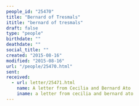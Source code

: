 ```yaml
---
people_id: "25470"
title: "Bernard of Tresmals"
ititle: "bernard of tresmals"
draft: false
type: "people"
birthdate: ""
deathdate: ""
social_title: ""
created: "2015-08-16"
modified: "2015-08-16"
url: "/people/25470.html"
sent:
received:
  - url: letter/25471.html
    name: A letter from Cecilia and Bernard Ato
    iname: a letter from cecilia and bernard ato
---
```

